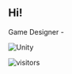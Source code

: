 ## Hi!

Game Designer -

![Unity](https://img.shields.io/badge/unity-%23000000.svg?style=for-the-badge&logo=unity&logoColor=white)


 ![visitors](https://visitor-badge.glitch.me/badge?page_id=page.id&left_color=green&right_color=red)
       
<!--
**baguette88/baguette88** is a ✨ _special_ ✨ repository because its `README.md` (this file) appears on your GitHub profile.

Here are some ideas to get you started:

- 🔭 I’m currently working on ...
- 🌱 I’m currently learning ...
- 👯 I’m looking to collaborate on ...
- 🤔 I’m looking for help with ...
- 💬 Ask me about ...
- 📫 How to reach me: ...
- 😄 Pronouns: ...
- ⚡ Fun fact: ...
-->
